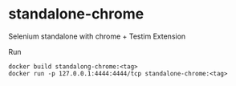 # standalone-chrome
Selenium standalone with chrome + Testim Extension

Run
```
docker build standalong-chrome:<tag>
docker run -p 127.0.0.1:4444:4444/tcp standalone-chrome:<tag>
```
